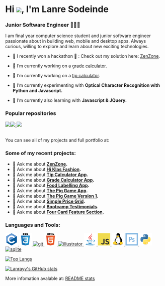 <h1 align="left">Hi <img src="https://raw.githubusercontent.com/MartinHeinz/MartinHeinz/master/wave.gif" width="30px">, I'm Lanre Sodeinde</h1>

<h3 align="left">Junior Software Engineer 👨🏿‍💻 </h3>
I am final year computer science student and junior software engineer passionate about in building web, mobile and desktop apps. Always curious, willing to explore and learn about new exciting technologies.

- 🔭 I recently won a hackathon 🎉 : Check out my solution here: [ZenZone](https://github.com/Lanrayy/ACSHack-ZenZone).
- 🔭 I’m currently working on a [grade calculator](https://lanrayy.github.io/grade-calculator/).
- 🔭 I’m currently working on a [tip calculator](https://lanrayy.github.io/tip-calculator-app/).

- 🌱 I’m currently experimenting with **Optical Character Recognition with Python and Javascript.**
- 🌱 I’m currently also learning with **Javascript & JQuery.**

<h3>Popular repositories </h3>

<a href="https://github.com/Lanrayy/grade-calculator" target="_blank">
  <img align="left" src="https://github-readme-stats.vercel.app/api/pin/?username=Lanrayy&show_owner=true&repo=grade-calculator" />
</a>

<a href="https://github.com/Lanrayy/the-pig-game-v2" target="_blank">
  <img align="centre" src="https://github-readme-stats.vercel.app/api/pin/?username=Lanrayy&show_owner=true&repo=the-pig-game-v2" />
</a>

<a href="https://github.com/Lanrayy/tip-calculator-app" target="_blank">
  <img align="centre" src="https://github-readme-stats.vercel.app/api/pin/?username=Lanrayy&show_owner=true&repo=tip-calculator-app" />
</a>

<br/>

<br/>

<p>You can see all of my projects and full portfolio at:</p>
<h3>Some of my recent projects:</h3>


- 💬 Ask me about **[ZenZone](https://github.com/Lanrayy/ACSHack-ZenZone).**
- 💬 Ask me about **[Hi Klas Fashion](https://www.hi-klas-fashion.co.uk).**
- 💬 Ask me about **[Tip Calculator App](https://lanrayy.github.io/tip-calculator-app/).**
- 💬 Ask me about **[Grade Calculator App](https://lanrayy.github.io/grade-calculator/).**
- 💬 Ask me about **[Food Labelling App](https://food-label-website.vercel.app).**
- 💬 Ask me about **[The Pig Game App](https://lanrayy.github.io/the-pig-game-v2/).**
- 💬 Ask me about **[The Pig Game Version 1](https://the-pig-game.vercel.app).**
- 💬 Ask me about **[Simple Price Grid](https://lanrayy.github.io/single-price-grid-component-master/).**
- 💬 Ask me about **[Bootcamp Testimonials](https://lanrayy.github.io/bootcamp-testimonials/).**
- 💬 Ask me about **[Four Card Feature Section](https://lanrayy.github.io/four-card-feature-section/).**


<h3 align="left">Languages and Tools:</h3>
<p align="left"> <a href="https://www.cprogramming.com/" target="_blank"> <img src="https://raw.githubusercontent.com/devicons/devicon/master/icons/c/c-original.svg" alt="c" width="40" height="40"/> </a> <a href="https://www.w3schools.com/css/" target="_blank"> <img src="https://raw.githubusercontent.com/devicons/devicon/master/icons/css3/css3-original-wordmark.svg" alt="css3" width="40" height="40"/> </a> <a href="https://git-scm.com/" target="_blank"> <img src="https://www.vectorlogo.zone/logos/git-scm/git-scm-icon.svg" alt="git" width="40" height="40"/> </a> <a href="https://www.w3.org/html/" target="_blank"> <img src="https://raw.githubusercontent.com/devicons/devicon/master/icons/html5/html5-original-wordmark.svg" alt="html5" width="40" height="40"/> </a> <a href="https://www.adobe.com/in/products/illustrator.html" target="_blank"> <img src="https://www.vectorlogo.zone/logos/adobe_illustrator/adobe_illustrator-icon.svg" alt="illustrator" width="40" height="40"/> </a> <a href="https://www.java.com" target="_blank"> <img src="https://raw.githubusercontent.com/devicons/devicon/master/icons/java/java-original.svg" alt="java" width="40" height="40"/> </a> <a href="https://developer.mozilla.org/en-US/docs/Web/JavaScript" target="_blank"> <img src="https://raw.githubusercontent.com/devicons/devicon/master/icons/javascript/javascript-original.svg" alt="javascript" width="40" height="40"/> </a> <a href="https://www.linux.org/" target="_blank"> <img src="https://raw.githubusercontent.com/devicons/devicon/master/icons/linux/linux-original.svg" alt="linux" width="40" height="40"/> </a> <a href="https://www.photoshop.com/en" target="_blank"> <img src="https://raw.githubusercontent.com/devicons/devicon/master/icons/photoshop/photoshop-line.svg" alt="photoshop" width="40" height="40"/> </a> <a href="https://www.python.org" target="_blank"> <img src="https://raw.githubusercontent.com/devicons/devicon/master/icons/python/python-original.svg" alt="python" width="40" height="40"/> </a> <a href="https://www.sqlite.org/" target="_blank"> <img src="https://www.vectorlogo.zone/logos/sqlite/sqlite-icon.svg" alt="sqlite" width="40" height="40"/> </a> </p>

<!-- Github top languages -->

[![Top Langs](https://github-readme-stats.vercel.app/api/top-langs/?username=Lanrayy&show_icons=true&locale=en&layout=compact&bg_color=30,e96443,904e95&title_color=ffffff&text_color=ffffff&icon_color=ffffff&card_width=445)](https://github.com/Lanrayy/)

<!-- Gitbub stats -->

[![Lanrayy's GitHub stats](https://github-readme-stats.vercel.app/api/?username=Lanrayy&count_private=true&hide=contribs&show_icons=true&bg_color=29,e96443,904e95&title_color=ffffff&text_color=ffffff&icon_color=ffffff)](https://github.com/Lanrayy/)

More infomation avalable at: [README stats](https://github.com/anuraghazra/github-readme-stats)

